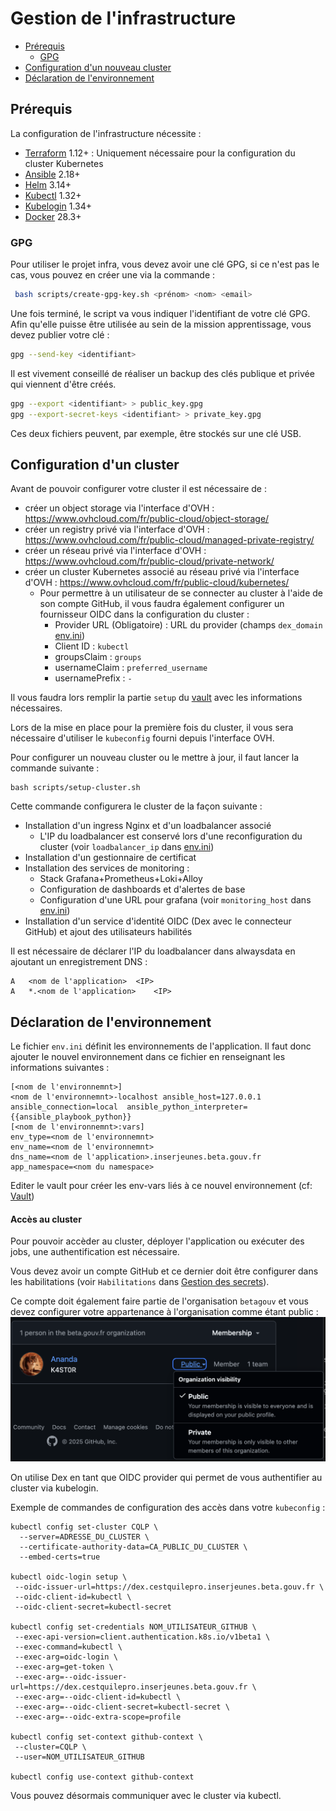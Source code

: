 # Gestion de l'infrastructure

- [Prérequis](#prérequis)
  - [GPG](#gpg)
- [Configuration d'un nouveau cluster](#configuration-dun-nouveau-cluster)
- [Déclaration de l'environnement](#déclaration-de-lenvironnement)

## Prérequis

La configuration de l'infrastructure nécessite :

- [Terraform](https://developer.hashicorp.com/terraform) 1.12+ : Uniquement nécessaire pour la configuration du cluster Kubernetes
- [Ansible](https://docs.ansible.com/) 2.18+
- [Helm](https://helm.sh/) 3.14+
- [Kubectl](https://kubernetes.io/fr/docs/tasks/tools/install-kubectl/) 1.32+
- [Kubelogin](https://github.com/int128/kubelogin) 1.34+
- [Docker](https://docs.docker.com/) 28.3+

### GPG

Pour utiliser le projet infra, vous devez avoir une clé GPG, si ce n'est pas le cas, vous pouvez en créer une via la
commande :

```bash
 bash scripts/create-gpg-key.sh <prénom> <nom> <email>
```

Une fois terminé, le script va vous indiquer l'identifiant de votre clé GPG. Afin qu'elle puisse être utilisée au sein
de la mission apprentissage, vous devez publier votre clé :

```bash
gpg --send-key <identifiant>
```

Il est vivement conseillé de réaliser un backup des clés publique et privée qui viennent d'être créés.

```bash
gpg --export <identifiant> > public_key.gpg
gpg --export-secret-keys <identifiant> > private_key.gpg
```

Ces deux fichiers peuvent, par exemple, être stockés sur une clé USB.

## Configuration d'un cluster

Avant de pouvoir configurer votre cluster il est nécessaire de :

- créer un object storage via l'interface d'OVH : https://www.ovhcloud.com/fr/public-cloud/object-storage/
- créer un registry privé via l'interface d'OVH : https://www.ovhcloud.com/fr/public-cloud/managed-private-registry/
- créer un réseau privé via l'interface d'OVH : https://www.ovhcloud.com/fr/public-cloud/private-network/
- créer un cluster Kubernetes associé au réseau privé via l'interface d'OVH : https://www.ovhcloud.com/fr/public-cloud/kubernetes/
  - Pour permettre à un utilisateur de se connecter au cluster à l'aide de son compte GitHub, il vous faudra également configurer un fournisseur OIDC dans la configuration du cluster :
    - Provider URL (Obligatoire) : URL du provider (champs `dex_domain` [env.ini](/.infra/env.ini))
    - Client ID : `kubectl`
    - groupsClaim : `groups`
    - usernameClaim : `preferred_username`
    - usernamePrefix : `-`

Il vous faudra lors remplir la partie `setup` du [vault](./vault.md) avec les informations nécessaires.

Lors de la mise en place pour la première fois du cluster, il vous sera nécessaire d'utiliser le `kubeconfig` fourni depuis l'interface OVH.

Pour configurer un nouveau cluster ou le mettre à jour, il faut lancer la commande suivante :

```
bash scripts/setup-cluster.sh
```

Cette commande configurera le cluster de la façon suivante :

- Installation d'un ingress Nginx et d'un loadbalancer associé
  - L'IP du loadbalancer est conservé lors d'une reconfiguration du cluster (voir `loadbalancer_ip` dans [env.ini](/.infra/env.ini))
- Installation d'un gestionnaire de certificat
- Installation des services de monitoring :
  - Stack Grafana+Prometheus+Loki+Alloy
  - Configuration de dashboards et d'alertes de base
  - Configuration d'une URL pour grafana (voir `monitoring_host` dans [env.ini](/.infra/env.ini))
- Installation d'un service d'identité OIDC (Dex avec le connecteur GitHub) et ajout des utilisateurs habilités

Il est nécessaire de déclarer l'IP du loadbalancer dans alwaysdata en ajoutant un enregistrement DNS :

```
A	<nom de l'application>	<IP>
A	*.<nom de l'application>	<IP>
```

## Déclaration de l'environnement

Le fichier `env.ini` définit les environnements de l'application. Il faut donc ajouter le nouvel environnement
dans ce fichier en renseignant les informations suivantes :

```
[<nom de l'environnemnt>]
<nom de l'environnemnt>-localhost ansible_host=127.0.0.1 ansible_connection=local  ansible_python_interpreter={{ansible_playbook_python}}
[<nom de l'environnemnt>:vars]
env_type=<nom de l'environnemnt>
env_name=<nom de l'environnemnt>
dns_name=<nom de l'application>.inserjeunes.beta.gouv.fr
app_namespace=<nom du namespace>
```

Editer le vault pour créer les env-vars liés à ce nouvel environnement (cf: [Vault](./vault.md))

#### Accès au cluster

Pour pouvoir accèder au cluster, déployer l'application ou exécuter des jobs, une authentification est nécessaire.

Vous devez avoir un compte GitHub et ce dernier doit être configurer dans les habilitations (voir `Habilitations` dans [Gestion des secrets](./vault.md)).

Ce compte doit également faire partie de l'organisation `betagouv` et vous devez configurer votre appartenance à l'organisation comme étant public :
![Configuration de la visilité dans une organisation GitHub](images/organization.png "Organization")

On utilise Dex en tant que OIDC provider qui permet de vous authentifier au cluster via kubelogin.

Exemple de commandes de configuration des accès dans votre `kubeconfig` :

```
kubectl config set-cluster CQLP \
  --server=ADRESSE_DU_CLUSTER \
  --certificate-authority-data=CA_PUBLIC_DU_CLUSTER \
  --embed-certs=true

kubectl oidc-login setup \
 --oidc-issuer-url=https://dex.cestquilepro.inserjeunes.beta.gouv.fr \
 --oidc-client-id=kubectl \
 --oidc-client-secret=kubectl-secret

kubectl config set-credentials NOM_UTILISATEUR_GITHUB \
 --exec-api-version=client.authentication.k8s.io/v1beta1 \
 --exec-command=kubectl \
 --exec-arg=oidc-login \
 --exec-arg=get-token \
 --exec-arg=--oidc-issuer-url=https://dex.cestquilepro.inserjeunes.beta.gouv.fr \
 --exec-arg=--oidc-client-id=kubectl \
 --exec-arg=--oidc-client-secret=kubectl-secret \
 --exec-arg=--oidc-extra-scope=profile

kubectl config set-context github-context \
 --cluster=CQLP \
 --user=NOM_UTILISATEUR_GITHUB

kubectl config use-context github-context
```

Vous pouvez désormais communiquer avec le cluster via kubectl.
